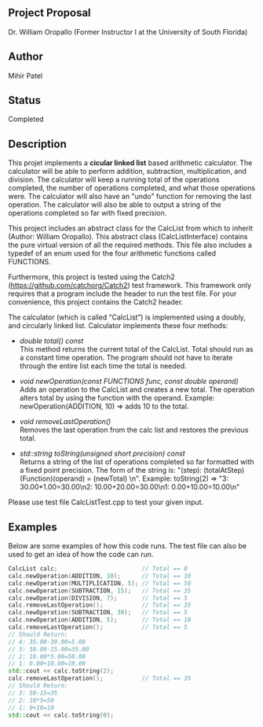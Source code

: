 Project Proposal
-----------------
Dr. William Oropallo (Former Instructor I at the University of South Florida)

Author
-------
Mihir Patel   

Status
-------
Completed

Description
-------------   
This projet implements a **cicular linked list** based arithmetic calculator. The calculator will be able to perform addition, subtraction, 
multiplication, and division. The calculator will keep a running total of the operations completed, the number of operations completed,
and what those operations were. The calculator will also have an "undo" function for removing the last operation. The calculator will 
also be able to output a string of the operations completed so far with fixed precision.

This project includes an abstract class for the CalcList from which to inherit (Author: William Oropallo). This abstract class
(CalcListInterface) contains the pure virtual version of all the required methods. This file also includes a typedef of an enum 
used for the four arithmetic functions called FUNCTIONS.  

Furthermore, this project is tested using the Catch2 (https://github.com/catchorg/Catch2) test framework. This framework
only requires that a program include the header to run the test file. For your convenience, this project contains the Catch2 header.

The calculator (which is called “CalcList”) is implemented using a doubly, and circularly linked list. Calculator implements these
four methods:  

  - *double total() const*   
       This method returns the current total of the CalcList. Total should run as a constant time operation. The program should 
       not have to iterate through the entire list each time the total is needed. 

  - *void newOperation(const FUNCTIONS func, const double operand)*     
       Adds an operation to the CalcList and creates a new total. The operation alters total by using the function with the 
       operand. Example: newOperation(ADDITION, 10) => adds 10 to the total. 

  - *void removeLastOperation()*      
      Removes the last operation from the calc list and restores the previous total. 

  - *std::string toString(unsigned short precision) const*     
      Returns a string of the list of operations completed so far formatted with a fixed point precision. The form of the 
      string is: "(step): (totalAtStep)(Function)(operand) = (newTotal) \n". 
      Example: toString(2) => "3: 30.00*1.00=30.00\n2: 10.00+20.00=30.00\n1: 0.00+10.00=10.00\n"        
    
Please use test file CalcListTest.cpp to test your given input. 
      
Examples   
--------   
Below are some examples of how this code runs. The test file can also be used to get an idea of how the code can run. 
````````cpp
CalcList calc;                        // Total == 0      
calc.newOperation(ADDITION, 10);      // Total == 10    
calc.newOperation(MULTIPLICATION, 5); // Total == 50     
calc.newOperation(SUBTRACTION, 15);   // Total == 35    
calc.newOperation(DIVISION, 7);       // Total == 5    
calc.removeLastOperation();           // Total == 35    
calc.newOperation(SUBTRACTION, 30);   // Total == 5   
calc.newOperation(ADDITION, 5);       // Total == 10   
calc.removeLastOperation();           // Total == 5   
// Should Return:   
// 4: 35.00-30.00=5.00   
// 3: 50.00-15.00=35.00   
// 2: 10.00*5.00=50.00   
// 1: 0.00+10.00=10.00   
std::cout << calc.toString(2);    
calc.removeLastOperation();           // Total == 35    
// Should Return:   
// 3: 50-15=35   
// 2: 10*5=50   
// 1: 0+10=10   
std::cout << calc.toString(0);   
````````
